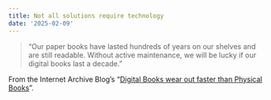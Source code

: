 ```yaml
---
title: Not all solutions require technology 
date: '2025-02-09'
---
```


> “Our paper books have lasted hundreds of years on our shelves and are still readable. Without active maintenance, we will be lucky if our digital books last a decade.”

From the Internet Archive Blog’s “[Digital Books wear out faster than Physical Books](https://blog.archive.org/2022/11/15/digital-books-wear-out-faster-than-physical-books/)”.
